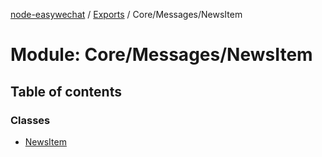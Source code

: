 [node-easywechat](../README.md) / [Exports](../modules.md) / Core/Messages/NewsItem

# Module: Core/Messages/NewsItem

## Table of contents

### Classes

- [NewsItem](../classes/Core_Messages_NewsItem.NewsItem.md)

